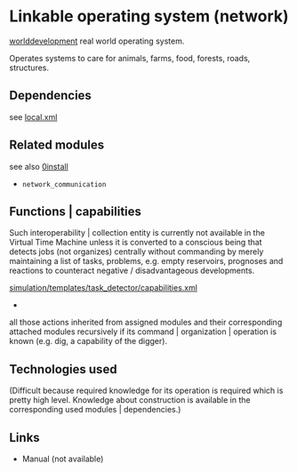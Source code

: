 Linkable operating system (network)
===

<a href="http://github.com/worlddevelopment">worlddevelopment</a> real world operating system.

Operates systems to care for animals, farms, food, forests, roads, structures.



Dependencies
---
see <a href="local.xml">local.xml</a>



Related modules
---
see also <a href="http://wiki.opensourceecology.de/0install">0install</a>

* `network_communication`



Functions | capabilities
---

Such interoperability | collection entity is currently not available in the Virtual Time Machine unless it is converted to a conscious being that detects jobs (not organizes) centrally without commanding by merely maintaining a list of tasks, problems, e.g. empty reservoirs, prognoses and reactions to counteract negative / disadvantageous developments.

<a href="simulation/templates/task_detector/capabilities.part.xml">simulation/templates/task_detector/capabilities.xml</a>

+
all those actions inherited from assigned modules and their corresponding attached modules recursively if its command | organization | operation is known (e.g. dig, a capability of the digger).



Technologies used
---
(Difficult because required knowledge for its operation is required which is pretty high level. Knowledge about construction is available in the corresponding used modules | dependencies.)



Links
---
* Manual (not available)

